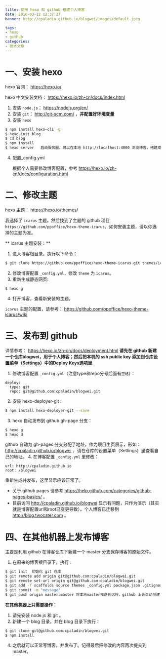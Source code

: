 ```yaml
---
title: 使用 hexo 和 github 搭建个人博客
date: 2016-03-12 12:37:27
banner: http://cpaladin.github.io/blogwei/images/default.jpeg

tags:
- hexo
- github
categories:
- 技术文章
---
```


# 一、安装 hexo
  hexo 官网： https://hexo.io/

  hexo 中文安装文档： https://hexo.io/zh-cn/docs/index.html

1. 安装 `node.js`： https://nodejs.org/en/
2. 安装 `git`： http://git-scm.com/ ，**并配置好环境变量**
3. 安装 `hexo`
``` bash
$ npm install hexo-cli -g
$ hexo init blog
$ cd blog
$ npm install
$ hexo server	启动服务器，可以在本地 http://localhost:4000 浏览博客，搭建成功。
```
4. 配置_config.yml
	
	根据个人需要修改博客配置，参考 https://hexo.io/zh-cn/docs/configuration.html

# 二、修改主题
  hexo 主题： https://hexo.io/themes/

  我选择了 `icarus` 主题，然后找到了主题的 github 项目 `https://github.com/ppoffice/hexo-theme-icarus`，如何安装主题，请以你选择的主题为准。

** icarus 主题安装：**
1. 进入博客根目录，执行以下命令：
``` bash
$ git clone https://github.com/ppoffice/hexo-theme-icarus.git themes/icarus
```
2. 修改博客配置 `_config.yml`，修改 `theme` 为 `icarus`。
3. 重新生成静态网页:
```
$ hexo g
```
4. 打开博客，查看新安装的主题。

`icarus` 主题的配置，请参考： https://github.com/ppoffice/hexo-theme-icarus/wiki

	
# 三、发布到 github
  详情参考： https://hexo.io/zh-cn/docs/deployment.html
  **请先在 github 新建一个仓库blogwei，用于个人博客；然后把本机的 ssh public key 添加到仓库设置菜单（Settings）中的Deploy Keys选项里**
1. 修改博客配置 `_config.yml`（注意type和repo分号后面有`空格`）：
```  
deploy:
  type: git
  repo: git@github.com:cpaladin/blogwei.git
```
2. 安装 hexo-deployer-git :
``` bash
$ npm install hexo-deployer-git --save
```
3. hexo 自动发布到 github gh-page 分支：
``` bash
$ hexo g
$ hexo d
```
  github 自动为 gh-pages 分支分配了地址，作为项目主页展示，形如： http://cpaladin.github.io/blogwei ，请在仓库的设置菜单（Settings）里查看自己的地址。
4. 在博客配置 `_config.yml` 里修改：
```
url: http://cpaladin.github.io
root: /blogwei
```
  重新生成并发布，这里显示应该正常了。

- 关于 github pages 请参考 https://help.github.com/categories/github-pages-basics/ 。
- 目前访问 http://cpaladin.github.io/blogwei 显示有问题，只作为演示（其实就是博客配置url和root已变更导致）。个人博客已迁移到 http://blog.twocater.com 。


# 四、在其他机器上发布博客
  主要是利用 github 在博客仓库下新建一个 master 分支保存博客的原始文件。 
1. 在原来的博客根目录下，执行：
``` bash
$ git init	初始化 git 仓库
$ git remote add origin git@github.com:cpaladin/blogwei.git
$ git remote set-url origin git@github.com:cpaladin/blogwei.git
$ git add -f scaffolds source themes _config.yml package.json .gitignore		请注意将 /themes/icarus 下面的 .git 目录删掉，否则添加时icarus内的文件会被 git 忽略掉
$ git commit -m "message"
$ git push origin master:master	将本地master推送到远程，github 上会自动创建 master 分支
```

**在其他机器上只需要操作：**
1. 请先安装 node.js 和 git 。
2. 新建一个 blog 目录，并在 blog 目录下执行：
``` bash 
$ git clone git@github.com:cpaladin/blogwei.git
$ npm install
```
4. 之后就可以正常写博客，并发布了。记得最后把修改的内容再次提交到 master。


